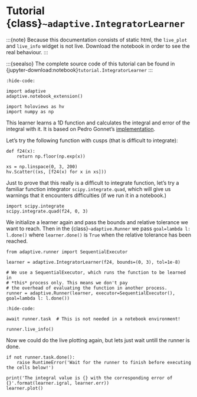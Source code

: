 # Tutorial {class}`~adaptive.IntegratorLearner`

:::{note}
Because this documentation consists of static html, the `live_plot`
and `live_info` widget is not live. Download the notebook
in order to see the real behaviour.
:::

:::{seealso}
The complete source code of this tutorial can be found in
{jupyter-download:notebook}`tutorial.IntegratorLearner`
:::

```{jupyter-execute}
:hide-code:

import adaptive
adaptive.notebook_extension()

import holoviews as hv
import numpy as np
```

This learner learns a 1D function and calculates the integral and error
of the integral with it. It is based on Pedro Gonnet’s
[implementation](https://www.academia.edu/1976055/Adaptive_quadrature_re-revisited).

Let’s try the following function with cusps (that is difficult to
integrate):

```{jupyter-execute}
def f24(x):
    return np.floor(np.exp(x))

xs = np.linspace(0, 3, 200)
hv.Scatter((xs, [f24(x) for x in xs]))
```

Just to prove that this really is a difficult to integrate function,
let’s try a familiar function integrator `scipy.integrate.quad`, which
will give us warnings that it encounters difficulties (if we run it
in a notebook.)

```{jupyter-execute}
import scipy.integrate
scipy.integrate.quad(f24, 0, 3)
```

We initialize a learner again and pass the bounds and relative tolerance
we want to reach. Then in the {class}`~adaptive.Runner` we pass
`goal=lambda l: l.done()` where `learner.done()` is `True` when
the relative tolerance has been reached.

```{jupyter-execute}
from adaptive.runner import SequentialExecutor

learner = adaptive.IntegratorLearner(f24, bounds=(0, 3), tol=1e-8)

# We use a SequentialExecutor, which runs the function to be learned in
# *this* process only. This means we don't pay
# the overhead of evaluating the function in another process.
runner = adaptive.Runner(learner, executor=SequentialExecutor(), goal=lambda l: l.done())
```

```{jupyter-execute}
:hide-code:

await runner.task  # This is not needed in a notebook environment!
```

```{jupyter-execute}
runner.live_info()
```

Now we could do the live plotting again, but lets just wait untill the
runner is done.

```{jupyter-execute}
if not runner.task.done():
    raise RuntimeError('Wait for the runner to finish before executing the cells below!')
```

```{jupyter-execute}
print('The integral value is {} with the corresponding error of {}'.format(learner.igral, learner.err))
learner.plot()
```
